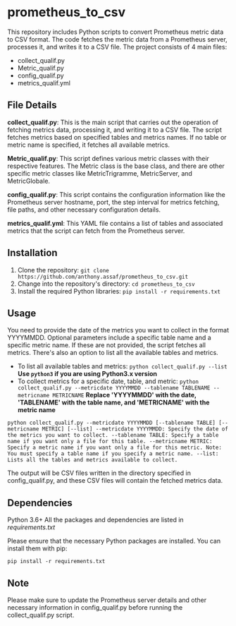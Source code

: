 # prometheus_to_csv
This repository includes Python scripts to convert Prometheus metric data to CSV format. The code fetches the metric data from a Prometheus server, processes it, and writes it to a CSV file. The project consists of 4 main files:


- collect_qualif.py
- Metric_qualif.py
- config_qualif.py
- metrics_qualif.yml

## File Details
**collect_qualif.py**: This is the main script that carries out the operation of fetching metrics data, processing it, and writing it to a CSV file. The script fetches metrics based on specified tables and metrics names. If no table or metric name is specified, it fetches all available metrics.

**Metric_qualif.py**: This script defines various metric classes with their respective features. The Metric class is the base class, and there are other specific metric classes like MetricTrigramme, MetricServer, and MetricGlobale.

**config_qualif.py**: This script contains the configuration information like the Prometheus server hostname, port, the step interval for metrics fetching, file paths, and other necessary configuration details.

**metrics_qualif.yml**: This YAML file contains a list of tables and associated metrics that the script can fetch from the Prometheus server.

## Installation 
1. Clone the repository:
`git clone https://github.com/anthony.assaf/prometheus_to_csv.git`
2. Change into the repository's directory:
`cd prometheus_to_csv` 
3. Install the required Python libraries:
`pip install -r requirements.txt`


## Usage
You need to provide the date of the metrics you want to collect in the format YYYYMMDD. Optional parameters include a specific table name and a specific metric name. If these are not provided, the script fetches all metrics. There's also an option to list all the available tables and metrics.

- To list all available tables and metrics: 
`python collect_qualif.py --list`
**Use `python3` if you are using Python3.x version**
- To collect metrics for a specific date, table, and metric:
`python collect_qualif.py --metricdate YYYYMMDD --tablename TABLENAME --metricname METRICNAME`
**Replace 'YYYYMMDD' with the date, 'TABLENAME' with the table name, and 'METRICNAME' with the metric name** 

`python collect_qualif.py --metricdate YYYYMMDD [--tablename TABLE] [--metricname METRIC] [--list]
--metricdate YYYYMMDD: Specify the date of the metrics you want to collect.
--tablename TABLE: Specify a table name if you want only a file for this table.
--metricname METRIC: Specify a metric name if you want only a file for this metric. Note: You must specify a table name if you specify a metric name.
--list: Lists all the tables and metrics available to collect.`

The output will be CSV files written in the directory specified in config_qualif.py, and these CSV files will contain the fetched metrics data.

## Dependencies
Python 3.6+
All the packages and dependencies are listed in *requirements.txt*

Please ensure that the necessary Python packages are installed. You can install them with pip:

`pip install -r requirements.txt`

## Note

Please make sure to update the Prometheus server details and other necessary information in config_qualif.py before running the collect_qualif.py script.
